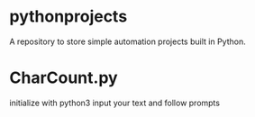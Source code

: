 # pythonprojects

A repository to store simple automation projects built in Python.


# CharCount.py
  initialize with python3
  input your text and follow prompts
